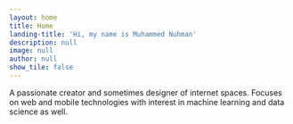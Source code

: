 ```yaml
---
layout: home
title: Home
landing-title: 'Hi, my name is Muhammed Nuhman'
description: null
image: null
author: null
show_tile: false
---
```


A passionate creator and sometimes designer of internet spaces. Focuses on web and mobile technologies with interest in machine learning and data science as well. 

